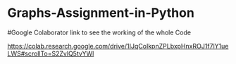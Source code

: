 # Graphs-Assignment-in-Python

#Google Colaborator link to see the working of the whole Code

https://colab.research.google.com/drive/1IJqCoIkpnZPLbxpHnxROJ1f7lY1ueLWS#scrollTo=S2ZvlQ5tvYWl
